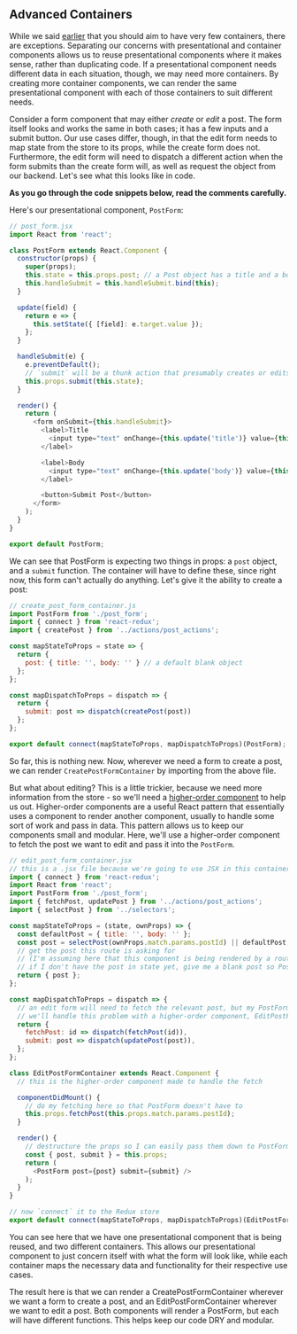 ## Advanced Containers

While we said [earlier][containers] that you should aim to have very few containers, there are exceptions.
Separating our concerns with presentational and container components allows us to reuse presentational components where it makes sense, rather than duplicating code.
If a presentational component needs different data in each situation, though, we may need more containers.
By creating more container components, we can render the same presentational component with each of those containers to suit different needs.

Consider a form component that may either *create* or *edit* a post.
The form itself looks and works the same in both cases; it has a few inputs and a submit button.
Our use cases differ, though, in that the edit form needs to map state from the store to its props, while the create form does not.
Furthermore, the edit form will need to dispatch a different action when the form submits than the create form will, as well as request the object from our backend. Let's see what this looks like in code.

**As you go through the code snippets below, read the comments carefully.**

Here's our presentational component, `PostForm`:

```js
// post_form.jsx
import React from 'react';

class PostForm extends React.Component {
  constructor(props) {
    super(props);
    this.state = this.props.post; // a Post object has a title and a body
    this.handleSubmit = this.handleSubmit.bind(this);
  }

  update(field) {
    return e => {
      this.setState({ [field]: e.target.value });
    };
  }

  handleSubmit(e) {
    e.preventDefault();
    // `submit` will be a thunk action that presumably creates or edits a post
    this.props.submit(this.state);
  }

  render() {
    return (
      <form onSubmit={this.handleSubmit}>
        <label>Title
          <input type="text" onChange={this.update('title')} value={this.state.title} />
        </label>

        <label>Body
          <input type="text" onChange={this.update('body')} value={this.state.body} />
        </label>

        <button>Submit Post</button>
      </form>
    );
  }
}

export default PostForm;
```

We can see that PostForm is expecting two things in props: a `post` object, and a `submit` function. The container will have to define these, since right now, this form can't actually do anything. Let's give it the ability to create a post:

```js
// create_post_form_container.js
import PostForm from './post_form';
import { connect } from 'react-redux';
import { createPost } from '../actions/post_actions';

const mapStateToProps = state => {
  return {
    post: { title: '', body: '' } // a default blank object
  };
};

const mapDispatchToProps = dispatch => {
  return {
    submit: post => dispatch(createPost(post))
  };
};

export default connect(mapStateToProps, mapDispatchToProps)(PostForm);
```

So far, this is nothing new.
Now, wherever we need a form to create a post, we can render `CreatePostFormContainer` by importing from the above file.

But what about editing?
This is a little trickier, because we need more information from the store - so we'll need a [higher-order component](https://spin.atomicobject.com/2017/03/02/higher-order-components-in-react/) to help us out. Higher-order components are a useful React pattern that essentially uses a component to render another component, usually to handle some sort of work and pass in data. This pattern allows us to keep our components small and modular. Here, we'll use a higher-order component to fetch the post we want to edit and pass it into the `PostForm`.

```js
// edit_post_form_container.jsx
// this is a .jsx file because we're going to use JSX in this container
import { connect } from 'react-redux';
import React from 'react';
import PostForm from './post_form';
import { fetchPost, updatePost } from '../actions/post_actions';
import { selectPost } from '../selectors';

const mapStateToProps = (state, ownProps) => {
  const defaultPost = { title: '', body: '' };
  const post = selectPost(ownProps.match.params.postId) || defaultPost;
  // get the post this route is asking for
  // (I'm assuming here that this component is being rendered by a route)
  // if I don't have the post in state yet, give me a blank post so PostForm doesn't break
  return { post };
};

const mapDispatchToProps = dispatch => {
  // an edit form will need to fetch the relevant post, but my PostForm shouldn't handle that
  // we'll handle this problem with a higher-order component, EditPostFormContainer
  return {
    fetchPost: id => dispatch(fetchPost(id)),
    submit: post => dispatch(updatePost(post)),
  };
};

class EditPostFormContainer extends React.Component {
  // this is the higher-order component made to handle the fetch

  componentDidMount() {
    // do my fetching here so that PostForm doesn't have to
    this.props.fetchPost(this.props.match.params.postId);
  }

  render() {
    // destructure the props so I can easily pass them down to PostForm
    const { post, submit } = this.props;
    return (
      <PostForm post={post} submit={submit} />
    );
  }
}

// now `connect` it to the Redux store
export default connect(mapStateToProps, mapDispatchToProps)(EditPostFormContainer);
```

You can see here that we have one presentational component that is being reused, and two different containers.
This allows our presentational component to just concern itself with what the form will look like, while each container maps the necessary data and functionality for their respective use cases.

The result here is that we can render a CreatePostFormContainer wherever we want a form to create a post, and an EditPostFormContainer wherever we want to edit a post.
Both components will render a PostForm, but each will have different functions. This helps keep our code DRY and modular.

[containers]: [readings/containers.md]
